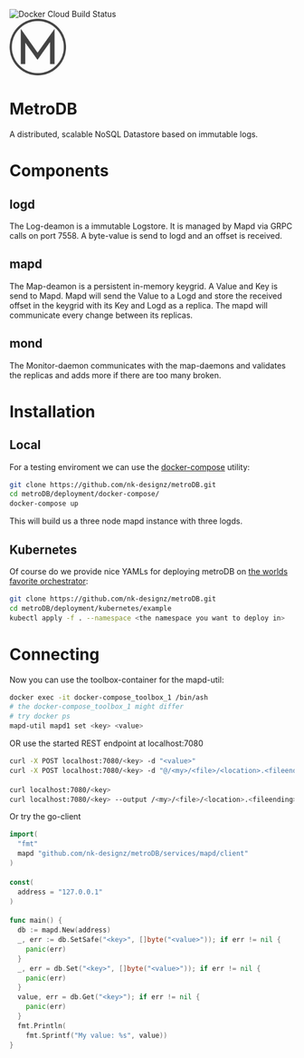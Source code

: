 ![Docker Cloud Build Status](https://img.shields.io/docker/cloud/build/nicokahlert/metrodb?style=flat-square)  
<img height="100px" width="auto" src="https://raw.githubusercontent.com/nk-designz/metroDB/master/assets/images/logo.png" />
# MetroDB
A distributed, scalable NoSQL Datastore based on immutable logs.
# Components
## logd
The Log-deamon is a immutable Logstore. It is managed by Mapd via GRPC calls on port 7558.
A byte-value is send to logd and an offset is received.
## mapd
The Map-deamon is a persistent in-memory keygrid.
A Value and Key is send to Mapd.
Mapd will send the Value to a Logd and store the received offset in the keygrid with its Key and Logd as a replica.
The mapd will communicate every change between its replicas.
## mond
The Monitor-daemon communicates with the map-daemons and validates the replicas and adds more if there are too many broken.
# Installation
## Local
For a testing enviroment we can use the [docker-compose](https://docs.docker.com/compose/) utility:
```bash
git clone https://github.com/nk-designz/metroDB.git
cd metroDB/deployment/docker-compose/
docker-compose up
```
This will build us a three node mapd instance with three logds.
## Kubernetes
Of course do we provide nice YAMLs for deploying metroDB on [the worlds favorite orchestrator](https://kubernetes.io/):
```bash
git clone https://github.com/nk-designz/metroDB.git
cd metroDB/deployment/kubernetes/example
kubectl apply -f . --namespace <the namespace you want to deploy in>
```
# Connecting
Now you can use the toolbox-container for the mapd-util:
```bash
docker exec -it docker-compose_toolbox_1 /bin/ash
# the docker-compose_toolbox_1 might differ
# try docker ps
mapd-util mapd1 set <key> <value>
```
OR use the started REST endpoint at localhost:7080
```bash
curl -X POST localhost:7080/<key> -d "<value>"
curl -X POST localhost:7080/<key> -d "@/<my>/<file>/<location>.<fileending>"

curl localhost:7080/<key>
curl localhost:7080/<key> --output /<my>/<file>/<location>.<fileending>
```
Or try the go-client
```go
import(
  "fmt"
  mapd "github.com/nk-designz/metroDB/services/mapd/client"
)

const(
  address = "127.0.0.1"
)

func main() {
  db := mapd.New(address)
  _, err := db.SetSafe("<key>", []byte("<value>")); if err != nil {
    panic(err)
  }
  _, err = db.Set("<key>", []byte("<value>")); if err != nil {
    panic(err)
  }
  value, err = db.Get("<key>"); if err != nil {
    panic(err)
  }
  fmt.Println(
    fmt.Sprintf("My value: %s", value))
}
```
